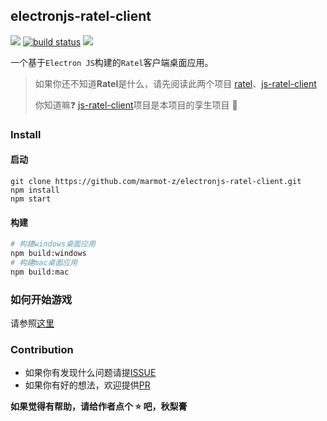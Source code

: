 ## electronjs-ratel-client

[![](https://img.shields.io/badge/license-Apache-blue)]() [![build status](https://img.shields.io/badge/build-passing-brightgreen)]() [![](https://img.shields.io/badge/javascript-%3E%3D%20ES6-brightgreen)]()

一个基于`Electron JS`构建的`Ratel`客户端桌面应用。

> 如果你还不知道**Ratel**是什么，请先阅读此两个项目 [ratel](https://github.com/ainilili/ratel)、[js-ratel-client](https://github.com/marmot-z/js-ratel-client)
>
> 你知道嘛:question: [js-ratel-client](https://github.com/marmot-z/js-ratel-client)项目是本项目的孪生项目 :rocket:


### Install

#### 启动

```shell
git clone https://github.com/marmot-z/electronjs-ratel-client.git
npm install
npm start
```

#### 构建

```bash
# 构建windows桌面应用
npm build:windows
# 构建mac桌面应用
npm build:mac
```

### 如何开始游戏

请参照[这里](https://github.com/marmot-z/js-ratel-client/blob/main/usage.md)

### Contribution

- 如果你有发现什么问题请提[ISSUE](https://github.com/marmot-z/js-ratel-client/issues)
- 如果你有好的想法，欢迎提供[PR](https://github.com/marmot-z/js-ratel-client/pulls)

**如果觉得有帮助，请给作者点个 :star: 吧，秋梨膏**
